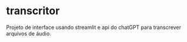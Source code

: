 # transcritor
Projeto de interface usando streamlit e api do chatGPT para transcrever arquivos de áudio.

